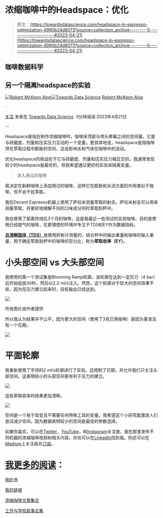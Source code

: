 # 浓缩咖啡中的Headspace：优化

> 原文：[https://towardsdatascience.com/headspace-in-espresso-optimization-4990b24d8073?source=collection_archive---------5-----------------------#2023-04-21](https://towardsdatascience.com/headspace-in-espresso-optimization-4990b24d8073?source=collection_archive---------5-----------------------#2023-04-21)

## 咖啡数据科学

## 另一个隔离headspace的实验

[](https://rmckeon.medium.com/?source=post_page-----4990b24d8073--------------------------------)[![Robert McKeon Aloe](../Images/ab747f7e39f9f4fdf10d92041d4dc37c.png)](https://rmckeon.medium.com/?source=post_page-----4990b24d8073--------------------------------)[](https://towardsdatascience.com/?source=post_page-----4990b24d8073--------------------------------)[![Towards Data Science](../Images/a6ff2676ffcc0c7aad8aaf1d79379785.png)](https://towardsdatascience.com/?source=post_page-----4990b24d8073--------------------------------) [Robert McKeon Aloe](https://rmckeon.medium.com/?source=post_page-----4990b24d8073--------------------------------)

·

[关注](https://medium.com/m/signin?actionUrl=https%3A%2F%2Fmedium.com%2F_%2Fsubscribe%2Fuser%2Fae592466d35f&operation=register&redirect=https%3A%2F%2Ftowardsdatascience.com%2Fheadspace-in-espresso-optimization-4990b24d8073&user=Robert+McKeon+Aloe&userId=ae592466d35f&source=post_page-ae592466d35f----4990b24d8073---------------------post_header-----------) 发表在 [Towards Data Science](https://towardsdatascience.com/?source=post_page-----4990b24d8073--------------------------------) ·3分钟阅读·2023年4月21日[](https://medium.com/m/signin?actionUrl=https%3A%2F%2Fmedium.com%2F_%2Fvote%2Ftowards-data-science%2F4990b24d8073&operation=register&redirect=https%3A%2F%2Ftowardsdatascience.com%2Fheadspace-in-espresso-optimization-4990b24d8073&user=Robert+McKeon+Aloe&userId=ae592466d35f&source=-----4990b24d8073---------------------clap_footer-----------)

--

[](https://medium.com/m/signin?actionUrl=https%3A%2F%2Fmedium.com%2F_%2Fbookmark%2Fp%2F4990b24d8073&operation=register&redirect=https%3A%2F%2Ftowardsdatascience.com%2Fheadspace-in-espresso-optimization-4990b24d8073&source=-----4990b24d8073---------------------bookmark_footer-----------)

Headspace是指在制作浓缩咖啡时，咖啡床顶部与喷头屏幕之间的空间量。它是与研磨度、剂量和压实压力互动的一个变量。更具体地说，headspace是指咖啡饼在萃取过程中膨胀的空间，这会影响水和气体在咖啡中的流动。

优化headspace的挑战在于它与研磨度、剂量和压实压力相互交织。我通常发现较少的headspace是最优的，但我希望通过更好的实验来隔离变量。

> 进入用过的咖啡

我决定在新鲜咖啡上添加用过的咖啡，这样它在膨胀和水流方面的作用类似于咖啡，但不会干扰萃取。

我在Decent Espresso机器上使用了萨拉米测量萃取的射击。萨拉米射击可以用来测量萃取，并更好地理解不同的口味成分何时萃取到杯中。

我也使用了距离烘焙后3个月的咖啡，这是我最近一些测试的实验咖啡。目的是使用已经脱气的咖啡，在更理想的环境中专注于TDS和EY作为数据指标。

[**总溶解固体（TDS）**](/coffee-solubility-in-espresso-an-initial-study-88f78a432e2c)是使用折射计测量的，结合杯中的输出重量和咖啡的输入重量，用于确定萃取到杯中的咖啡的百分比，称为**萃取收率（EY）**。

# 小头部空间 vs 大头部空间

我使用的第一个测试集是Blooming Ramp轮廓，该轮廓在达到一定压力（4 bar）后开始绽放30秒，然后以2.2 ml/s注入。然而，这个轮廓对于较大的空间效果不佳，因为在压力建立起来时，目标输出已经达到。

![](../Images/5e0eb4a3b935fb6aa7591812592db82d.png)

所有图片由作者提供

所以我认为结果并不公平，因为更大的空间（使用了3克已用咖啡）是因为基准没有一个花期。

![](../Images/18643cdb419591dc067ec9d60decfbae.png)

# 平面轮廓

我重新使用了平坦的2 ml/s轮廓进行了实验。这控制了花期，并允许我们只关注头部空间。这表明较小的头部空间更有利于压力的建立。

![](../Images/3f39dc349f26ff936863fe27deda652f.png)

这些萃取收率的结果更加清晰。

![](../Images/f84628daba07ac881c60dc14eca5c92d.png)

空间是一个易于改变且不需要任何特殊工具的变量。我希望这个小研究能激发人们尝试减少空间，因为数据表明较少的空间是最佳的参数选择。

如果你喜欢，可以在[Twitter](https://mobile.twitter.com/espressofun)，[YouTube](https://m.youtube.com/channel/UClgcmAtBMTmVVGANjtntXTw)，和[Instagram](https://www.instagram.com/espressofun/)关注我，我在那里发布不同机器的浓缩咖啡视频和相关内容。你也可以在[LinkedIn](https://www.linkedin.com/in/dr-robert-mckeon-aloe-01581595)找到我。你还可以在[Medium](https://towardsdatascience.com/@rmckeon/follow)上关注我并[订阅](https://rmckeon.medium.com/subscribe)。

# [我更多的阅读](https://rmckeon.medium.com/story-collection-splash-page-e15025710347)：

[我的书](https://www.indiegogo.com/projects/engineering-better-espresso-data-driven-coffee)

[我的链接](https://rmckeon.medium.com/my-links-5de9eb69c26b)

[浓缩咖啡文章集合](https://rmckeon.medium.com/a-collection-of-espresso-articles-de8a3abf9917?postPublishedType=repub)

[工作与学校故事合集](https://rmckeon.medium.com/a-collection-of-work-and-school-stories-6b7ca5a58318)
